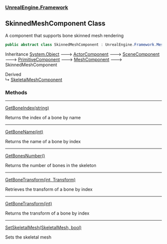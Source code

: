 ### [UnrealEngine.Framework](UnrealEngine_Framework.md 'UnrealEngine.Framework')
## SkinnedMeshComponent Class
A component that supports bone skinned mesh rendering  
```csharp
public abstract class SkinnedMeshComponent : UnrealEngine.Framework.MeshComponent
```

Inheritance [System.Object](https://docs.microsoft.com/en-us/dotnet/api/System.Object 'System.Object') &#129106; [ActorComponent](ActorComponent.md 'UnrealEngine.Framework.ActorComponent') &#129106; [SceneComponent](SceneComponent.md 'UnrealEngine.Framework.SceneComponent') &#129106; [PrimitiveComponent](PrimitiveComponent.md 'UnrealEngine.Framework.PrimitiveComponent') &#129106; [MeshComponent](MeshComponent.md 'UnrealEngine.Framework.MeshComponent') &#129106; SkinnedMeshComponent  

Derived  
&#8627; [SkeletalMeshComponent](SkeletalMeshComponent.md 'UnrealEngine.Framework.SkeletalMeshComponent')  
### Methods

***
[GetBoneIndex(string)](SkinnedMeshComponent_GetBoneIndex(string).md 'UnrealEngine.Framework.SkinnedMeshComponent.GetBoneIndex(string)')

Returns the index of a bone by name  

***
[GetBoneName(int)](SkinnedMeshComponent_GetBoneName(int).md 'UnrealEngine.Framework.SkinnedMeshComponent.GetBoneName(int)')

Returns the name of a bone by index  

***
[GetBonesNumber()](SkinnedMeshComponent_GetBonesNumber().md 'UnrealEngine.Framework.SkinnedMeshComponent.GetBonesNumber()')

Returns the number of bones in the skeleton  

***
[GetBoneTransform(int, Transform)](SkinnedMeshComponent_GetBoneTransform(int_Transform).md 'UnrealEngine.Framework.SkinnedMeshComponent.GetBoneTransform(int, UnrealEngine.Framework.Transform)')

Retrieves the transform of a bone by index  

***
[GetBoneTransform(int)](SkinnedMeshComponent_GetBoneTransform(int).md 'UnrealEngine.Framework.SkinnedMeshComponent.GetBoneTransform(int)')

Returns the transform of a bone by index  

***
[SetSkeletalMesh(SkeletalMesh, bool)](SkinnedMeshComponent_SetSkeletalMesh(SkeletalMesh_bool).md 'UnrealEngine.Framework.SkinnedMeshComponent.SetSkeletalMesh(UnrealEngine.Framework.SkeletalMesh, bool)')

Sets the skeletal mesh  
